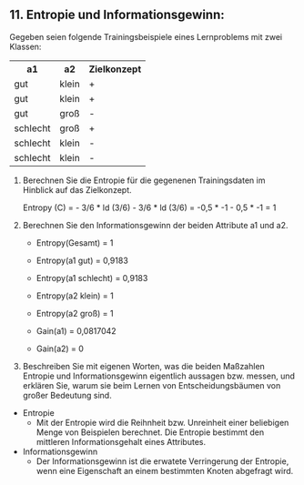 ## 11. Entropie und Informationsgewinn:
Gegeben seien folgende Trainingsbeispiele eines Lernproblems mit zwei Klassen:

<table class="tg">
  <tr>
    <th class="tg-baqh">a1</th>
    <th class="tg-baqh">a2</th>
    <th class="tg-baqh">Zielkonzept</th>
  </tr>
  <tr>
    <td class="tg-baqh">gut</td>
    <td class="tg-baqh">klein</td>
    <td class="tg-baqh">+</td>
  </tr>
  <tr>
    <td class="tg-baqh">gut</td>
    <td class="tg-baqh">klein</td>
    <td class="tg-baqh">+</td>
  </tr>
  <tr>
    <td class="tg-baqh">gut</td>
    <td class="tg-baqh">groß</td>
    <td class="tg-baqh">-</td>
  </tr>
  <tr>
    <td class="tg-baqh">schlecht</td>
    <td class="tg-baqh">groß</td>
    <td class="tg-baqh">+</td>
  </tr>
  <tr>
    <td class="tg-baqh">schlecht</td>
    <td class="tg-baqh">klein</td>
    <td class="tg-baqh">-</td>
  </tr>
  <tr>
    <td class="tg-baqh">schlecht</td>
    <td class="tg-baqh">klein</td>
    <td class="tg-baqh">-</td>
  </tr>
</table>

1. Berechnen Sie die Entropie für die gegenenen Trainingsdaten im Hinblick auf das Zielkonzept.

    Entropy (C) = - 3/6 * ld (3/6)  - 3/6 * ld (3/6) 
                = -0,5 * -1         - 0,5 * -1
                = 1

2. Berechnen Sie den Informationsgewinn der beiden Attribute a1 und a2.
    - Entropy(Gesamt) = 1  
    - Entropy(a1 gut) = 0,9183
    - Entropy(a1 schlecht) = 0,9183
    - Entropy(a2 klein) = 1
    - Entropy(a2 groß) = 1

    - Gain(a1) = 0,0817042
    - Gain(a2) = 0

3. Beschreiben Sie mit eigenen Worten, was die beiden Maßzahlen Entropie und Informationsgewinn eigentlich aussagen bzw. messen, und erklären Sie, warum sie beim Lernen von Entscheidungsbäumen von großer Bedeutung sind.

- Entropie
    - Mit der Entropie wird die Reihnheit bzw. Unreinheit einer beliebigen Menge von Beispielen berechnet. Die Entropie bestimmt den mittleren Informationsgehalt eines Attributes.
- Informationsgewinn
    - Der Informationsgewinn ist die erwatete Verringerung der Entropie, wenn eine Eigenschaft an einem bestimmten Knoten abgefragt wird.